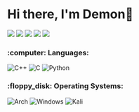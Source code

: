 <h1>Hi there, I'm Demon👋</h1>

<!--
<h3>Student from Russia</h3>
[![Anurag's GitHub stats](https://github-readme-stats.vercel.app/api?username=Demon1747)]
(https://github.com/anuraghazra/github-readme-stats)
https://dev.to/envoy_/150-badges-for-github-pnk#os
-->

<!--
**Demon1747/Demon1747** is a ✨ _special_ ✨ repository because its `README.md` (this file) appears on your GitHub profile.
Here are some ideas to get you started:
- 🔭 I’m currently working on ...
- 🌱 I’m currently learning ...
- 👯 I’m looking to collaborate on ...
- 🤔 I’m looking for help with ...
- 💬 Ask me about ...
- 📫 How to reach me: ...
- 😄 Pronouns: ...
- ⚡ Fun fact: ...
💻
-->
  
![](https://github-profile-summary-cards.vercel.app/api/cards/profile-details?username=Demon1747&theme=gotham)
![](https://github-profile-summary-cards.vercel.app/api/cards/most-commit-language?username=Demon1747&theme=gotham)
![](https://github-profile-summary-cards.vercel.app/api/cards/repos-per-language?username=Demon1747&theme=gotham)
![](https://github-profile-summary-cards.vercel.app/api/cards/stats?username=Demon1747&theme=gotham)
![](https://github-profile-summary-cards.vercel.app/api/cards/productive-time?username=Demon1747&theme=gotham)

<h3>:computer: Languages:</h3>

![C++](https://img.shields.io/badge/c++-%2300599C.svg?style=for-the-badge&logo=c%2B%2B&logoColor=white)
![C](https://img.shields.io/badge/c-%2300599C.svg?style=for-the-badge&logo=c&logoColor=white)
![Python](https://img.shields.io/badge/python-3670A0?style=for-the-badge&logo=python&logoColor=ffdd54)
<!-- ![Rust](https://img.shields.io/badge/rust-%23000000.svg?style=for-the-badge&logo=rust&logoColor=white) -->

<h3>:floppy_disk: Operating Systems:</h3>

![Arch](https://img.shields.io/badge/Arch%20Linux-1793D1?logo=arch-linux&logoColor=fff&style=for-the-badge)
![Windows](https://img.shields.io/badge/Windows-0078D6?style=for-the-badge&logo=windows&logoColor=white)
![Kali](https://img.shields.io/badge/Kali_Linux-557C94?style=for-the-badge&logo=kali-linux&logoColor=white)
